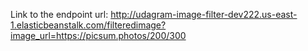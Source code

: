 Link to the endpoint url: http://udagram-image-filter-dev222.us-east-1.elasticbeanstalk.com/filteredimage?image_url=https://picsum.photos/200/300
